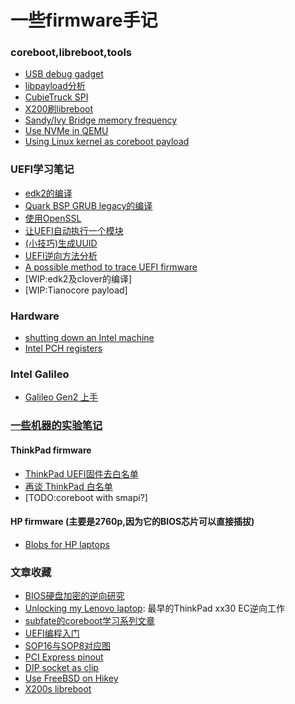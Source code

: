 # 一些firmware手记

### coreboot,libreboot,tools
* [USB debug gadget](coreboot/usb-debug-gadget.md)
* [libpayload分析](coreboot/libpayload/00-index.md)
* [CubieTruck SPI](coreboot/cubietruck-spi.md)
* [X200刷libreboot](coreboot/x200-libreboot.md)
* [Sandy/Ivy Bridge memory frequency](coreboot/snb_mem_min_tck.md)
* [Use NVMe in QEMU](coreboot/NVMe_in_QEMU.rst)
* [Using Linux kernel as coreboot payload](coreboot/linux_payload.rst)

### UEFI学习笔记
* [edk2的编译](uefi/building-edk2.md)
* [Quark BSP GRUB legacy的编译](uefi/quark-grub-legacy.md)
* [使用OpenSSL](uefi/using-openssl.md)
* [让UEFI自动执行一个模块](uefi/uefi-driver.md)
* [(小技巧)生成UUID](uefi/genuuid.md)
* [UEFI逆向方法分析](uefi/reverse-uefi.md)
* [A possible method to trace UEFI firmware](uefi/tracing-efi.md)
* [WIP:edk2及clover的编译]
* [WIP:Tianocore payload]

### Hardware
* [shutting down an Intel machine](shutdown.rst)
* [Intel PCH registers](pch-registers.txt)

### Intel Galileo
* [Galileo Gen2 上手](galileo-gen2.md)

### [一些机器的实验笔记](machines/README.md)

#### ThinkPad firmware
* [ThinkPad UEFI固件去白名单](thinkpad/tp-uefi-whitelist-removal.md)
* [再谈 ThinkPad 白名单](thinkpad/tp-whitelist.rst)
* [TODO:coreboot with smapi?]

#### HP firmware (主要是2760p,因为它的BIOS芯片可以直接插拔)
* [Blobs for HP laptops](blobs_for_hp_laptops.rst)

### 文章收藏
* [BIOS硬盘加密的逆向研究](https://jbeekman.nl/blog/2015/03/reverse-engineering-uefi-firmware/)
* [Unlocking my Lenovo laptop](http://zmatt.net/unlocking-my-lenovo-laptop-part-1/): 最早的ThinkPad xx30 EC逆向工作
* [subfate的coreboot学习系列文章](http://blog.csdn.net/subfate/article/category/6095826)
* [UEFI编程入门](http://x86asm.net/articles/uefi-programming-first-steps/)
* [SOP16与SOP8对应图](http://www.biosrepair.com/bios/TSSOP16.htm)
* [PCI Express pinout](http://www.allpinouts.org/index.php/PCI_Express_Card_and_PCI_Express_Mini_Card)
* [DIP socket as clip](https://www.flashrom.org/File:DIP_socket_as_SOIC_clip.jpg)
* [Use FreeBSD on Hikey](https://wiki.freebsd.org/arm64/HiKey)
* [X200s libreboot](https://blissjoe.com/2015/12/libreboot-x200s/)
